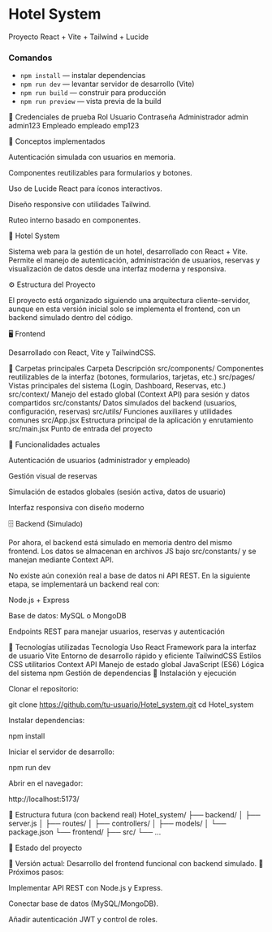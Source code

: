 # Hotel System

Proyecto React + Vite + Tailwind + Lucide 

### Comandos
- `npm install` — instalar dependencias
- `npm run dev` — levantar servidor de desarrollo (Vite)
- `npm run build` — construir para producción
- `npm run preview` — vista previa de la build


🔑 Credenciales de prueba
Rol	Usuario	Contraseña
Administrador	admin	admin123
Empleado	empleado	emp123

🧠 Conceptos implementados

Autenticación simulada con usuarios en memoria.

Componentes reutilizables para formularios y botones.

Uso de Lucide React para íconos interactivos.

Diseño responsive con utilidades Tailwind.

Ruteo interno basado en componentes.

🏨 Hotel System

Sistema web para la gestión de un hotel, desarrollado con React + Vite.
Permite el manejo de autenticación, administración de usuarios, reservas y visualización de datos desde una interfaz moderna y responsiva.

⚙️ Estructura del Proyecto

El proyecto está organizado siguiendo una arquitectura cliente-servidor, aunque en esta versión inicial solo se implementa el frontend, con un backend simulado dentro del código.

🖥️ Frontend

Desarrollado con React, Vite y TailwindCSS.

📁 Carpetas principales
Carpeta	Descripción
src/components/	Componentes reutilizables de la interfaz (botones, formularios, tarjetas, etc.)
src/pages/	Vistas principales del sistema (Login, Dashboard, Reservas, etc.)
src/context/	Manejo del estado global (Context API) para sesión y datos compartidos
src/constants/	Datos simulados del backend (usuarios, configuración, reservas)
src/utils/	Funciones auxiliares y utilidades comunes
src/App.jsx	Estructura principal de la aplicación y enrutamiento
src/main.jsx	Punto de entrada del proyecto

🧠 Funcionalidades actuales

Autenticación de usuarios (administrador y empleado)

Gestión visual de reservas

Simulación de estados globales (sesión activa, datos de usuario)

Interfaz responsiva con diseño moderno

🗄️ Backend (Simulado)

Por ahora, el backend está simulado en memoria dentro del mismo frontend.
Los datos se almacenan en archivos JS bajo src/constants/ y se manejan mediante Context API.

No existe aún conexión real a base de datos ni API REST.
En la siguiente etapa, se implementará un backend real con:

Node.js + Express

Base de datos: MySQL o MongoDB

Endpoints REST para manejar usuarios, reservas y autenticación

🧩 Tecnologías utilizadas
Tecnología	Uso
React	Framework para la interfaz de usuario
Vite	Entorno de desarrollo rápido y eficiente
TailwindCSS	Estilos CSS utilitarios
Context API	Manejo de estado global
JavaScript (ES6)	Lógica del sistema
npm	Gestión de dependencias
🚀 Instalación y ejecución

Clonar el repositorio:

git clone https://github.com/tu-usuario/Hotel_system.git
cd Hotel_system


Instalar dependencias:

npm install


Iniciar el servidor de desarrollo:

npm run dev


Abrir en el navegador:

http://localhost:5173/

🧱 Estructura futura (con backend real)
Hotel_system/
├── backend/
│   ├── server.js
│   ├── routes/
│   ├── controllers/
│   ├── models/
│   └── package.json
└── frontend/
    ├── src/
    └── ...

📌 Estado del proyecto

🚧 Versión actual: Desarrollo del frontend funcional con backend simulado.
🧩 Próximos pasos:

Implementar API REST con Node.js y Express.

Conectar base de datos (MySQL/MongoDB).

Añadir autenticación JWT y control de roles.
